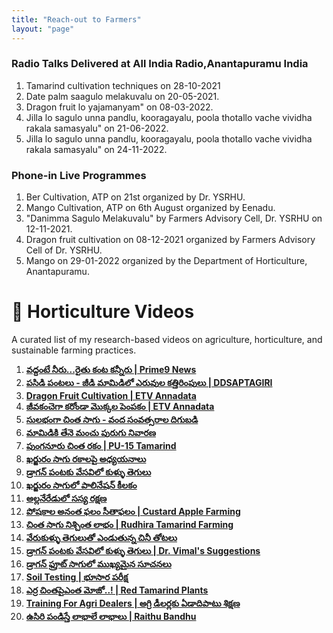 ```yaml
---
title: "Reach-out to Farmers"
layout: "page"
---
```

### **Radio Talks Delivered at All India Radio,Anantapuramu India**

1. Tamarind cultivation techniques on 28-10-2021 
2. Date palm saagulo melakuvalu on 20-05-2021.
3. Dragon fruit lo yajamanyam" on 08-03-2022.
4. Jilla lo sagulo unna pandlu, kooragayalu, poola thotallo vache vividha rakala samasyalu" on 21-06-2022.
5. Jilla lo sagulo unna pandlu, kooragayalu, poola thotallo vache vividha rakala samasyalu" on 24-11-2022.


### **Phone-in Live Programmes**

1.  Ber Cultivation, ATP on 21st organized by Dr. YSRHU.
2. Mango Cultivation, ATP on 6th August organized by Eenadu.
3. "Danimma Sagulo Melakuvalu" by Farmers Advisory Cell, Dr. YSRHU on 12-11-2021.
4. Dragon fruit cultivation on 08-12-2021 organized by Farmers Advisory Cell of Dr. YSRHU.
5. Mango on 29-01-2022 organized by the Department of Horticulture, Anantapuramu.

# 🌱  Horticulture Videos  

A curated list of my research-based videos on agriculture, horticulture, and sustainable farming practices.  

1. [**వద్దంటే నీరు...రైతు కంట కన్నీరు | Prime9 News**](https://youtu.be/eoOOz6zM7s)  
2. [**పసిడి పంటలు - జీడి మామిడిలో ఎరువుల కత్తిరింపులు | DDSAPTAGIRI**](https://youtu.be/AYFZbMB2LjM)  
3. [**Dragon Fruit Cultivation | ETV Annadata**](https://youtu.be/jVoy-38OR4c)  
4. [**జీవకంచెగా కరోండా మొక్కల పెంపకం | ETV Annadata**](https://youtu.be/inyFlrOBs_s)  
5. [**సులభంగా చింత సాగు - వంద సంవత్సరాల దిగుబడి**](https://youtu.be/5BM0281rMDc)  
6. [**మామిడికి తేనె మంచు పురుగు నివారణ**](https://youtu.be/5BM0281rMDc)  
7. [**పుంగనూరు చింత రకం | PU-15 Tamarind**](https://youtu.be/bdNqlD98Kwg)  
8. [**ఖర్జురం సాగు రకాలపై అధ్యయనాలు**](https://youtu.be/jDVkOvbuiSg)  
9. [**డ్రాగన్ పంటకు వేసవిలో కుళ్ళు తెగులు**](https://youtu.be/wRIYjnXMsbA)  
10. [**ఖర్జురం సాగులో పాలినేషన్ కీలకం**](https://youtu.be/llzaYW4kcAM)  
11. [**అల్లనేరేడులో సస్య రక్షణ**](https://youtu.be/HYLXuNztHsc)  
12. [**పోషకాల అనంత ఫలం సీతాఫలం | Custard Apple Farming**](https://youtu.be/5QzbFaaQ6t0)  
13. [**చింత సాగు నిశ్చింత లాభం | Rudhira Tamarind Farming**](https://youtu.be/MxIJfQVXWGM)  
14. [**వేరుకుళ్ళు తెగులుతో ఎండుతున్న చినీ తోటలు**](https://youtu.be/XqsxXTU3u-0)  
15. [**డ్రాగన్ పంటకు వేసవిలో కుళ్ళు తెగులు | Dr. Vimal's Suggestions**](https://youtu.be/Wy4WMb7yTPk)  
16. [**డ్రాగన్ ఫ్రూట్ సాగులో ముఖ్యమైన సూచనలు**](https://youtu.be/Z_Hp7PDzy5U)  
17. [**Soil Testing | భూసార పరీక్ష**](https://youtu.be/WgQRd_USPUM)  
18. [**ఎర్ర చింతపైఎంత మోజో..! | Red Tamarind Plants**](https://youtu.be/CsXcUfTMPz0)  
19. [**Training For Agri Dealers | అగ్రి డీలర్లకు ఏడాదిపాటు శిక్షణ**](https://youtu.be/etO6S_qbjkc)  
20. [**ఉసిరి పండిస్తే లాభాలే లాభాలు | Raithu Bandhu**](https://youtu.be/B6rnl-We_Ds)
